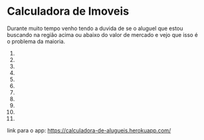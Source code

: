 # Calculadora de Imoveis

Durante muito tempo venho tendo a duvida de se o aluguel que estou buscando na região acima ou abaixo do valor de mercado e vejo que isso é o problema da maioria.

1. 

2.

3. 

4.

5.

6.

7.

8.

9.

10.

11.

link para o app: https://calculadora-de-alugueis.herokuapp.com/
